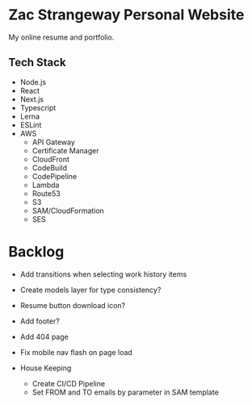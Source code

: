 # Zac Strangeway Personal Website
My online resume and portfolio.

## Tech Stack
- Node.js
- React
- Next.js
- Typescript
- Lerna
- ESLint
- AWS
  - API Gateway
  - Certificate Manager
  - CloudFront
  - CodeBuild
  - CodePipeline
  - Lambda
  - Route53
  - S3
  - SAM/CloudFormation
  - SES

# Backlog
- Add transitions when selecting work history items
- Create models layer for type consistency?
- Resume button download icon?
- Add footer?
- Add 404 page
- Fix mobile nav flash on page load
  
- House Keeping
  - Create CI/CD Pipeline
  - Set FROM and TO emails by parameter in SAM template
